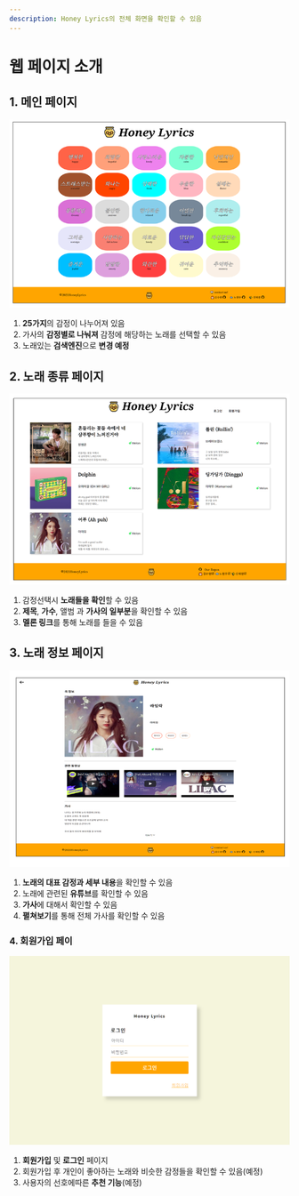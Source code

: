 ```yaml
---
description: Honey Lyrics의 전체 화면을 확인할 수 있음
---
```


# 웹 페이지 소개

##  1. 메인 페이지 

![](../.gitbook/assets/image%20%287%29.png)

1. **25가지**의 감정이 나누어져 있음 
2. 가사의 **감정별로 나눠져** 감정에 해당하는 노래를 선택할 수 있음
3. 노래있는 **검색엔진**으로 **변경 예정** 

## 2. 노래 종류 페이지 

![&#xB178;&#xB798; &#xC885;&#xB958; &#xD398;&#xC774;&#xC9C0;](../.gitbook/assets/image%20%288%29.png)

1. 감정선택시 **노래들을 확인**할 수 있음  
2. **제목**,  **가수**, 앨범 과 **가사의 일부분**을 확인할 수 있음  
3. **멜론 링크**를 통해 노래를 들을 수 있음  

## 3. 노래 정보 페이지

![&#xB178;&#xB798; &#xC18C;&#xAC1C;](../.gitbook/assets/image%20%286%29.png)

1. **노래의 대표 감정과 세부 내용**을 확인할 수 있음
2. 노래에 관련된 **유튜브**를 확인할 수 있음
3. **가사**에 대해서 확인할 수 있음 
4. **펼쳐보기**를 통해 전체 가사를 확인할 수 있음 

### 4. 회원가입 페이

![](../.gitbook/assets/honey-lyrics.web.app_login.png)

1. **회원가입** 및 **로그인** 페이지
2. 회원가입 후 개인이 좋아하는 노래와 비슷한 감정들을 확인할 수 있음\(예정\)
3. 사용자의 선호에따른 **추천 기능**\(예정\)

